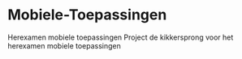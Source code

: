 # Mobiele-Toepassingen
Herexamen mobiele toepassingen
Project de kikkersprong voor het herexamen mobiele toepassingen
